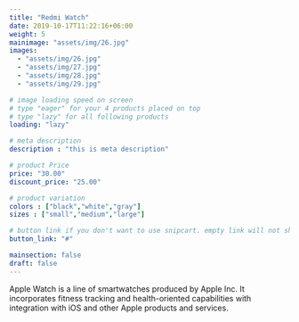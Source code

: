 ```yaml
---
title: "Redmi Watch"
date: 2019-10-17T11:22:16+06:00
weight: 5
mainimage: "assets/img/26.jpg"
images: 
  - "assets/img/26.jpg"
  - "assets/img/27.jpg"
  - "assets/img/28.jpg"
  - "assets/img/29.jpg"

# image loading speed on screen
# type "eager" for your 4 products placed on top
# type "lazy" for all following products
loading: "lazy"

# meta description
description : "this is meta description"

# product Price
price: "30.00"
discount_price: "25.00"

# product variation
colors : ["black","white","gray"]
sizes : ["small","medium","large"]

# button link if you don't want to use snipcart. empty link will not show button
button_link: "#"

mainsection: false
draft: false
---
```


Apple Watch is a line of smartwatches produced by Apple Inc. It incorporates fitness tracking and health-oriented capabilities with integration with iOS and other Apple products and services.

